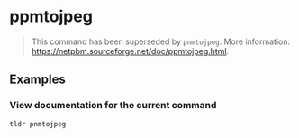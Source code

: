 # ppmtojpeg

> This command has been superseded by `pnmtojpeg`. More information: <https://netpbm.sourceforge.net/doc/ppmtojpeg.html>.

## Examples

### View documentation for the current command

```bash
tldr pnmtojpeg
```
